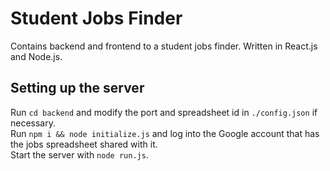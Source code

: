 # Student Jobs Finder

Contains backend and frontend to a student jobs finder. Written in React.js and Node.js.

## Setting up the server
Run `cd backend` and modify the port and spreadsheet id in `./config.json` if necessary.  
Run `npm i && node initialize.js` and log into the Google account that has the jobs spreadsheet shared with it.   
Start the server with `node run.js`.